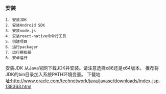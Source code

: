 ### 安装
```
1. 安装JDK  
2. 安装Android SDK
3. 安装node.js
4. 安装react-native命令行工具
5. 创建项目
6. 运行packager
7. 运行模拟器
8. 安卓运行
```
安装JDK
从Java官网下载JDK并安装。请注意选择x86还是x64版本。
推荐将JDK的bin目录加入系统PATH环境变量。
下载地址:http://www.oracle.com/technetwork/java/javase/downloads/index-jsp-138363.html